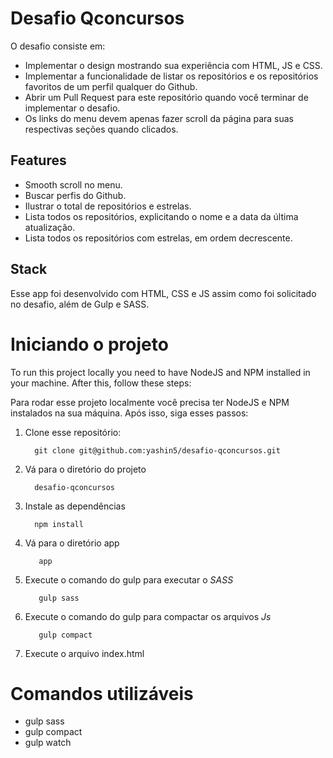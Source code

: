 # Desafio Qconcursos

O desafio consiste em:

- Implementar o design mostrando sua experiência com HTML, JS e CSS.
- Implementar a funcionalidade de listar os repositórios e os repositórios favoritos de um perfil qualquer do Github.
- Abrir um Pull Request para este repositório quando você terminar de implementar o desafio.
- Os links do menu devem apenas fazer scroll da página para suas respectivas seções quando clicados.

## Features

- Smooth scroll no menu.
- Buscar perfis do Github.
- Ilustrar o total de repositórios e estrelas.
- Lista todos os repositórios, explicitando o nome e a data da última atualização.
- Lista todos os repositórios com estrelas, em ordem decrescente.

## Stack

Esse app foi desenvolvido com HTML, CSS e JS assim como foi solicitado no desafio, além de Gulp e SASS.

# Iniciando o projeto

To run this project locally you need to have NodeJS and NPM installed in your machine. After this, follow these steps:

Para rodar esse projeto localmente você precisa ter NodeJS e NPM instalados na sua máquina. Após isso, siga esses passos:

1. Clone esse repositório:

         git clone git@github.com:yashin5/desafio-qconcursos.git        

2. Vá para o diretório do projeto

         desafio-qconcursos
          
3. Instale as dependências

         npm install

4. Vá para o diretório app
          
          app

5. Execute o comando do gulp para executar o *SASS*

          gulp sass

6. Execute o comando do gulp para compactar os arquivos *Js*

          gulp compact
          
          
7. Execute o arquivo index.html

# Comandos utilizáveis

- gulp sass
- gulp compact
- gulp watch




